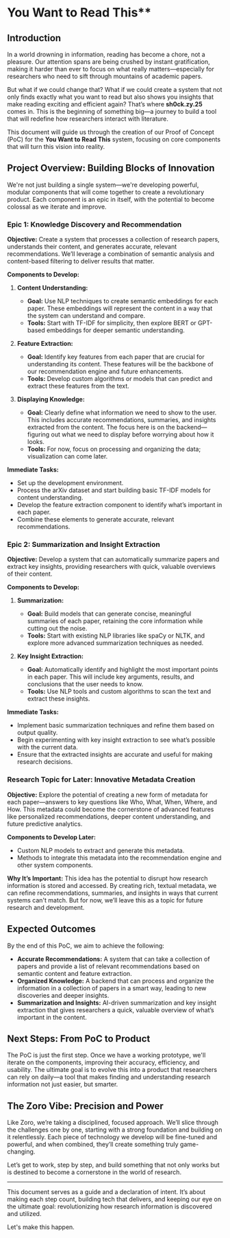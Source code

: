 # You Want to Read This**

## **Introduction**

In a world drowning in information, reading has become a chore, not a pleasure. Our attention spans are being crushed by instant gratification, making it harder than ever to focus on what really matters—especially for researchers who need to sift through mountains of academic papers. 

But what if we could change that? What if we could create a system that not only finds exactly what you want to read but also shows you insights that make reading exciting and efficient again? That’s where **sh0ck.zy.25** comes in. This is the beginning of something big—a journey to build a tool that will redefine how researchers interact with literature. 

This document will guide us through the creation of our Proof of Concept (PoC) for the **You Want to Read This** system, focusing on core components that will turn this vision into reality.

## **Project Overview: Building Blocks of Innovation**

We're not just building a single system—we're developing powerful, modular components that will come together to create a revolutionary product. Each component is an epic in itself, with the potential to become colossal as we iterate and improve. 

### **Epic 1: Knowledge Discovery and Recommendation**

**Objective:** 
Create a system that processes a collection of research papers, understands their content, and generates accurate, relevant recommendations. We’ll leverage a combination of semantic analysis and content-based filtering to deliver results that matter.

**Components to Develop:**

1. **Content Understanding:**
   - **Goal:** Use NLP techniques to create semantic embeddings for each paper. These embeddings will represent the content in a way that the system can understand and compare.
   - **Tools:** Start with TF-IDF for simplicity, then explore BERT or GPT-based embeddings for deeper semantic understanding.

2. **Feature Extraction:**
   - **Goal:** Identify key features from each paper that are crucial for understanding its content. These features will be the backbone of our recommendation engine and future enhancements.
   - **Tools:** Develop custom algorithms or models that can predict and extract these features from the text.

3. **Displaying Knowledge:**
   - **Goal:** Clearly define what information we need to show to the user. This includes accurate recommendations, summaries, and insights extracted from the content. The focus here is on the backend—figuring out what we need to display before worrying about how it looks.
   - **Tools:** For now, focus on processing and organizing the data; visualization can come later.

**Immediate Tasks:**
- Set up the development environment.
- Process the arXiv dataset and start building basic TF-IDF models for content understanding.
- Develop the feature extraction component to identify what’s important in each paper.
- Combine these elements to generate accurate, relevant recommendations.

### **Epic 2: Summarization and Insight Extraction**

**Objective:** 
Develop a system that can automatically summarize papers and extract key insights, providing researchers with quick, valuable overviews of their content.

**Components to Develop:**

1. **Summarization:**
   - **Goal:** Build models that can generate concise, meaningful summaries of each paper, retaining the core information while cutting out the noise.
   - **Tools:** Start with existing NLP libraries like spaCy or NLTK, and explore more advanced summarization techniques as needed.

2. **Key Insight Extraction:**
   - **Goal:** Automatically identify and highlight the most important points in each paper. This will include key arguments, results, and conclusions that the user needs to know.
   - **Tools:** Use NLP tools and custom algorithms to scan the text and extract these insights.

**Immediate Tasks:**
- Implement basic summarization techniques and refine them based on output quality.
- Begin experimenting with key insight extraction to see what’s possible with the current data.
- Ensure that the extracted insights are accurate and useful for making research decisions.

### **Research Topic for Later: Innovative Metadata Creation**

**Objective:** 
Explore the potential of creating a new form of metadata for each paper—answers to key questions like Who, What, When, Where, and How. This metadata could become the cornerstone of advanced features like personalized recommendations, deeper content understanding, and future predictive analytics.

**Components to Develop Later:**
- Custom NLP models to extract and generate this metadata.
- Methods to integrate this metadata into the recommendation engine and other system components.

**Why It’s Important:** 
This idea has the potential to disrupt how research information is stored and accessed. By creating rich, textual metadata, we can refine recommendations, summaries, and insights in ways that current systems can't match. But for now, we’ll leave this as a topic for future research and development.

## **Expected Outcomes**

By the end of this PoC, we aim to achieve the following:

- **Accurate Recommendations:** A system that can take a collection of papers and provide a list of relevant recommendations based on semantic content and feature extraction.
- **Organized Knowledge:** A backend that can process and organize the information in a collection of papers in a smart way, leading to new discoveries and deeper insights.
- **Summarization and Insights:** AI-driven summarization and key insight extraction that gives researchers a quick, valuable overview of what’s important in the content.

## **Next Steps: From PoC to Product**

The PoC is just the first step. Once we have a working prototype, we'll iterate on the components, improving their accuracy, efficiency, and usability. The ultimate goal is to evolve this into a product that researchers can rely on daily—a tool that makes finding and understanding research information not just easier, but smarter.

## **The Zoro Vibe: Precision and Power**

Like Zoro, we’re taking a disciplined, focused approach. We’ll slice through the challenges one by one, starting with a strong foundation and building on it relentlessly. Each piece of technology we develop will be fine-tuned and powerful, and when combined, they’ll create something truly game-changing.

Let’s get to work, step by step, and build something that not only works but is destined to become a cornerstone in the world of research.

---

This document serves as a guide and a declaration of intent. It’s about making each step count, building tech that delivers, and keeping our eye on the ultimate goal: revolutionizing how research information is discovered and utilized.

Let's make this happen.
